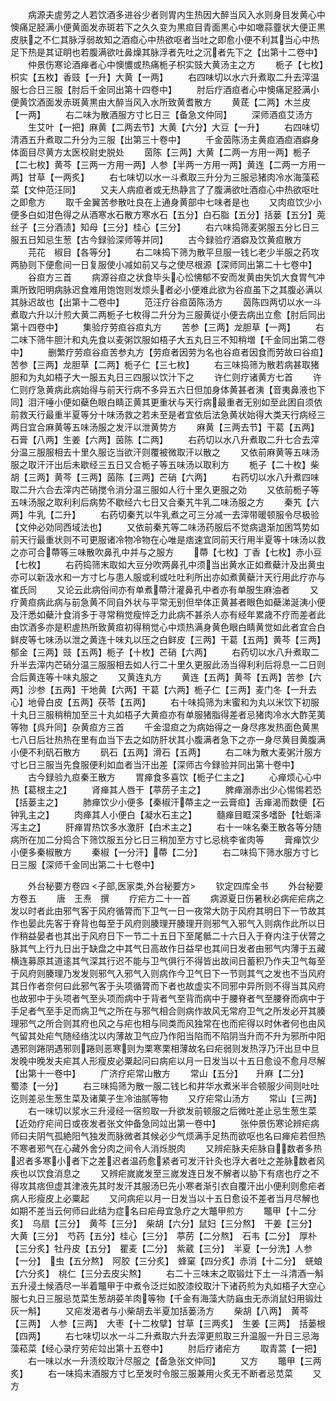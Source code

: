 <!-- { "loadSidebar": true } -->
　　病源夫虗劳之人若饮酒多进谷少者则胃内生热因大醉当风入水则身目发黄心中懊痛足胫满小便黄面发赤斑若下之久久变为黒疸目青面黒心中如噉蒜虀状大便正黒皮肤之不仁其脉浮弱故知之酒疸心中热欲呕者当吐之即愈小便不利其当心中热足下热是其证眀也若腹满欲吐鼻燥其脉浮者先吐之沉者先下之【出第十二卷中】
　　仲景伤寒论酒瘅者心中懊憹或热痛栀子枳实豉大黄汤主之方
　　栀子【七枚】枳实【五枚】香豉【一升】大黄【一两】
　　右四味切以水六升煮取二升去滓温服七合日三服【肘后千金同出第十四卷中】
　　肘后疗酒疸者心中懊痛足胫满小便黄饮酒面发赤斑黄黒由大醉当风入水所致黄耆散方
　　黄茋【二两】木兰皮【一两】
　　右二味为散酒服方寸匕日三【备急文仲同】
　　深师酒疸艾汤方
　　生艾叶【一把】麻黄【二两去节】大黄【六分】大豆【一升】
　　右四味切清酒五升煮取二升分为三服【出第三十卷中】
　　千金茵陈汤主黄疸酒疸酒癖身体面目尽黄方太医校尉史脱处
　　茵陈【三两】大黄【二两一方用一两】栀子【二七枚】黄芩【三两一方用一两】人参【半两一方用一两】黄连【二两一方用一两】甘草【一两炙】
　　右七味切以水一斗煮取三升分为三服忌猪肉冷水海藻菘菜【文仲范汪同】
　　又夫人病疸者或无热静言了了腹满欲吐酒疸心中热欲呕吐之即愈方
　　取千金翼苦参散吐良在上通身黄部中七味者是也
　　又肉疸饮少小便多白如泔色得之从酒寒水石散方寒水石【五分】白石脂【五分】括蒌【五分】莵丝子【三分酒渍】知母【三分】桂心【三分】
　　右六味捣筛麦粥服五分匕日三服五日知忌生葱【古今録验深师等并同】
　　古今録验疗酒癖及饮黄疸散方
　　芫花　椒目【各等分】
　　右二味捣下筛为散平旦服一钱匕老少半服之药攻两胁则下便愈间一日复服使小减如前又与之使尽根源【深师同出第二十七卷中】
　　谷疸方三首
　　病源谷疸之状食毕头心忪怫郁不安而发黄由失饥大食胃气冲熏所致阳明病脉迟食难用饱饱则发烦头者必小便难此欲为谷疸虽下之其腹必满以其脉迟故也【出第十二卷中】
　　范汪疗谷疸茵陈汤方
　　茵陈四两切以水一斗煮取六升以汁煎大黄二两栀子七枚得二升分为三服黄従小便去病出立愈【肘后同出第十四卷中】
　　集验疗劳疸谷疸丸方
　　苦参【三两】龙胆草【一两】
　　右二味下筛牛胆汁和丸先食以麦粥饮服如梧子大五丸日三不知稍増【千金同出第二卷中】
　　删繁疗劳疸谷疸苦参丸方【劳疸者因劳为名也谷疸者因食而劳故曰谷疸】苦参【三两】龙胆草【二两】栀子仁【三七枚】
　　右三味捣筛为散若病甚取猪胆和为丸如梧子大一服五丸日三四服以饮汁下之
　　许仁则疗诸黄方七首
　　许仁则疗急黄病此病始得与前天行病不多异五六日但加身体黄甚者洟【音夷鼻液也下同】泪汗唾小便如蘗色眼白睛正黄其更重状与天行病最重者无别如至此困自须依前救天行最重半夏等分十味汤救之若未至是者宜依后法急黄状始得大类天行病经三两日宜合麻黄等五味汤服之发汗以泄黄势方
　　麻黄【三两去节】干葛【五两】石膏【八两】生姜【六两】茵陈【二两】
　　右药切以水八升煮取二升七合去滓分温三服服相去十里久服讫当欲汗则覆被微取汗以散之
　　又依前麻黄等五味汤服之取汗汗出后未歇经三五日又合栀子等五味汤以取利方
　　栀子【二十枚】柴胡【三两】黄芩【三两】茵陈【三两】芒硝【六两】
　　右药切以水八升煮四味取二升六合去滓内芒硝搅令消分温三服如人行十里久更服之効
　　又依前栀子等五味汤服之取利利后病势不歇经六七日又合秦艽牛乳二味汤服之方
　　秦艽【六两】牛乳【二升】
　　右药切秦艽以牛乳煮之可三分减一去滓带暖顿服令尽极验【文仲必効同西域法也】
　　又依前秦艽等二味汤药服后不觉病退渐加困笃势如前天行最重状则不可更服诸冷物冷物在心唯是痞速宜同前天行用半夏等十味汤以救之亦可合蔕等三味散吹鼻孔中并与之服方
　　蔕【七枚】丁香【七枚】赤小豆【七枚】
　　右药捣筛末取如大豆分吹两鼻孔中须当出黄水正如煮蘗汁及出黄虫亦可以新汲水和一方寸匕与患人服或利或吐吐利所出亦如煮黄蘗汁天行用此疗亦与崔氏同
　　又论云此病俗间亦有单煮蔕汁灌鼻孔中者亦有单服生麻油者
　　又疗黄疸病此病与前急黄不同自外状与平常无别但举体正黄甚者眼色如蘗涕涎洟小便及汗悉如蘗汁食消多于寻常稍觉瘦悴乏力此病不甚杀人亦有经年累歳不疗而差者此由饮酒多亦是积虗热所致黄疸初得稍觉心中烦热满身黄色眼白睛黄觉如此者宜合白鲜皮等七味汤以泄之黄连十味丸以压之白鲜皮【三两】干葛【五两】黄芩【三两】郁金【三两】豉【五两】栀子【十枚】芒硝【六两】
　　右药切以水八升煮取二升半去滓内芒硝分温三服服相去如人行二十里久更服此汤当得利利后将息一二日则合后黄连等十味丸服之
　　又黄连丸方
　　黄连【五两】黄芩【五两】苦参【六两】沙参【五两】干地黄【六两】干葛【六两】栀子仁【三两】麦门冬【一升去心】地骨白皮【五两】茯苓【五两】
　　右十味捣筛为末蜜和为丸以米饮下初服十丸日三服稍稍加至三十丸如梧子大黄疸亦有单服猪脂得差者忌猪肉冷水大酢芜荑等物【呉升同】杂黄疸方三首
　　千金湿疸之为病始得之一身尽疼发热面色黄黒七八日后壮热热在里有血当下去之如防肝状其小腹满者急下之亦一身尽黄目黄腹满小便不利矾石散方
　　矾石【五两】滑石【五两】
　　右二味为散大麦粥汁服方寸匕日三服当先食服便利如血者当汗出差【深师古今録验并同出第十卷中】
　　古今録验九疸秦王散方
　　胃瘅食多喜饮【栀子仁主之】
　　心瘅烦心心中热【葛根主之】
　　肾瘅其人唇干【葶苈子主之】
　　脾瘅溺赤出少心惕惕若恐【括蒌主之】
　　肺瘅饮少小便多【秦椒汗蔕主之一云膏疸】舌瘅渴而数便【石钟乳主之】
　　肉瘅其人小便白【凝水石主之】
　　髓瘅目眶深多嗜卧【牡蛎泽泻主之】
　　肝瘅胃热饮多水激肝【白术主之】
　　右十一味名秦王散各等分随病所在加二分捣合下筛饮服五分匕日三稍加至方寸匕忌桃李雀肉等
　　膏瘅饮少小便多秦椒散方
　　秦椒【一分汗】蔕【二分】
　　右二味捣下筛水服方寸匕日三服【深师千金同出第二十七卷中】






　　外台秘要方卷四
<子部,医家类,外台秘要方>
　　钦定四库全书
　　外台秘要方卷五
　　唐　王焘　撰
　　疗疟方二十一首
　　病源夏日伤暑秋必病疟疟病之发以时者此由邪气客于风府循膂而下卫气一日一夜常大防于风府其明日下一节故其作也晏此先客于脊背也每至于风府则腠理开腠理开则邪气入邪气入则病作此所以日作稍益晏者也其出于风府日下一节二十五日下至尾骶二十六日入于脊内注于伏膂之脉其气上行九日出于缺盘之中其气日高故作日益早也其间日发者由邪气内薄于五藏横连募原其道逺其气深其行迟不能与卫气俱行不得皆出故间日蓄积乃作夫卫气每至于风府则腠理乃发发则邪气入邪气入则病作今卫气日下一节则其气之发也不当风府其日作者奈何曰此邪气客于头项循膂而下者也故虚实不同邪中异所则不得当其风府也故邪中于头项者气至头项而病中于背者气至背而病中于腰脊者气至腰脊而病中于手足者气至手足而病卫气之所在与邪气相合则病作故风无常府卫气之所发必开其腠理邪气之所合则其府也风之与疟也相与同类而风独常在也而疟得以时休者何也由风气留其处疟气随经络沈以内薄故卫气应乃作阳当陷而不陷阴当升而不升为邪所中阳遇邪则踡阴遇邪则踡则恶寒则为栗寒栗相薄故名曰疟弱则发热浮乃汗出旦中旦发晚中晚发夫疟其人形瘦皮必粟起问曰病疟以月一日发当以十五日愈设不愈月尽解【出第十一卷中】
　　广济疗疟常山散方
　　常山【五分】　　升麻【二分】　　蜀漆【一分】
　　右三味捣筛为散一服二钱匕和井华水煮米半合顿服少间则吐吐讫则差忌生葱生菜及诸菓子生冷油腻等物
　　又疗疟常山汤方
　　常山【三两】
　　右一味切以浆水三升浸经一宿煎取一升欲发前顿服之后微吐差止忌生葱生菜【近効疗疟间日或夜发者张文仲备急同竝出第一卷中】
　　张仲景伤寒论辨疟病师曰夫阴气孤絶阳气独发而脉微者其候必少气烦满手足热而欲呕也名曰瘅疟若但热不寒者邪气在心藏外舍分肉之间令人消烁脱肉
　　又辨疟脉夫疟脉自数者多热迟者多寒小者下之差迟者温药愈紧者可发汗针灸也浮大者吐之差脉数者风疾也以饮食消息之
　　又辨疟嵗嵗发至三嵗发连日发不解者以胁下有痞也疗之不得攻其痞但虚其津液先其时发汗其服汤巳先小寒者渐引衣自覆汗出小便利则愈疟者病人形瘦皮上必粟起
　　又问病疟以月一日发当以十五日愈设不差者当月尽解也如期不差当云何师曰此结为症名曰疟母宜急疗之大鼈甲煎方
　　鼈甲【十二分炙】　乌扇【三分】　黄芩【三分】　柴胡【六分】鼠妇【三分熬】　干姜【三分】　大黄【三分】　芍药【五分】桂心【三分】　葶苈【二分熬】　石韦【二分】　厚朴【三分炙】牡丹皮【五分】　瞿麦【二分】　紫葳【三分】　半夏【一分洗】人参【一分】　虫【五分熬】　阿胶【三分炙】　蜂窠【四分炙】赤消【十二分】　蜣蜋【六分炙】　桃仁【三分去皮尖熬】
　　右二十三味末之取锻灶下土一斗清酒一斛五升浸土候酒尽一半着鼈甲于中煮令泛烂如胶漆绞取汁下诸药煎为丸如梧子大空心服七丸日三服忌苋菜生葱胡荽羊肉等物【千金有海藻大防蝱虫无赤消鼠妇用锻灶灰一斛】
　　又疟发渴者与小柴胡去半夏加括蒌汤方
　　柴胡【八两】　黄芩【三两】　人参【三两】　大枣【十二枚擘】甘草【三两炙】　生姜【三两】　括蒌根【四两】
　　右七味切以水一斗二升煮取六升去滓更煎取三升温服一升日三忌海藻菘菜【经心录疗劳疟竝出第十五卷中】
　　肘后疗诸疟方
　　取青蒿【一把】
　　右一味以水一升渍绞取汁尽服之【备急张文仲同】
　　又方
　　鼈甲【三两炙】
　　右一味捣末酒服方寸匕至发时令服三服兼用火炙无不断者忌苋菜
　　又方
